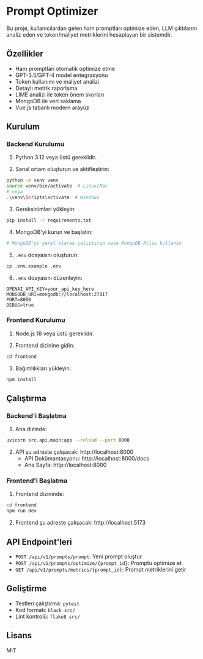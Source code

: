 # Prompt Optimizer

Bu proje, kullanıcılardan gelen ham promptları optimize eden, LLM çıktılarını analiz eden ve token/maliyet metriklerini hesaplayan bir sistemdir.

## Özellikler

- Ham promptları otomatik optimize etme
- GPT-3.5/GPT-4 model entegrasyonu
- Token kullanımı ve maliyet analizi
- Detaylı metrik raporlama
- LIME analizi ile token önem skorları
- MongoDB ile veri saklama
- Vue.js tabanlı modern arayüz

## Kurulum

### Backend Kurulumu

1. Python 3.12 veya üstü gereklidir.

2. Sanal ortam oluşturun ve aktifleştirin:
```bash
python -m venv venv
source venv/bin/activate  # Linux/Mac
# veya
.\venv\Scripts\activate  # Windows
```

3. Gereksinimleri yükleyin:
```bash
pip install -r requirements.txt
```

4. MongoDB'yi kurun ve başlatın:
```bash
# MongoDB'yi yerel olarak çalıştırın veya MongoDB Atlas kullanın
```

5. `.env` dosyasını oluşturun:
```bash
cp .env.example .env
```

6. `.env` dosyasını düzenleyin:
```
OPENAI_API_KEY=your_api_key_here
MONGODB_URI=mongodb://localhost:27017
PORT=8000
DEBUG=true
```

### Frontend Kurulumu

1. Node.js 18 veya üstü gereklidir.

2. Frontend dizinine gidin:
```bash
cd frontend
```

3. Bağımlılıkları yükleyin:
```bash
npm install
```

## Çalıştırma

### Backend'i Başlatma

1. Ana dizinde:
```bash
uvicorn src.api.main:app --reload --port 8000
```

2. API şu adreste çalışacak: http://localhost:8000
   - API Dokümantasyonu: http://localhost:8000/docs
   - Ana Sayfa: http://localhost:8000

### Frontend'i Başlatma

1. Frontend dizininde:
```bash
cd frontend
npm run dev
```

2. Frontend şu adreste çalışacak: http://localhost:5173

## API Endpoint'leri

- `POST /api/v1/prompts/prompt`: Yeni prompt oluştur
- `POST /api/v1/prompts/optimize/{prompt_id}`: Promptu optimize et
- `GET /api/v1/prompts/metrics/{prompt_id}`: Prompt metriklerini getir

## Geliştirme

- Testleri çalıştırma: `pytest`
- Kod formatı: `black src/`
- Lint kontrolü: `flake8 src/`

## Lisans

MIT 